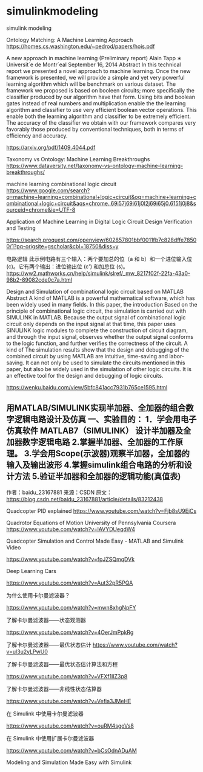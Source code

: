 # simulinkmodeling
simulink modeling


Ontology Matching: A Machine Learning
Approach
https://homes.cs.washington.edu/~pedrod/papers/hois.pdf

A new approach in machine learning
(Preliminary report)
Alain Tapp ∗
Universit´e de Montr´eal
September 16, 2014
Abstract
In this technical report we presented a novel approach to machine learning. Once
the new framework is presented, we will provide a simple and yet very powerful learning
algorithm which will be benchmark on various dataset.
The framework we proposed is based on booleen circuits; more specifically the classifier
produced by our algorithm have that form. Using bits and boolean gates instead of real
numbers and multiplication enable the the learning algorithm and classifier to use very
efficient boolean vector operations. This enable both the learning algorithm and classifier
to be extremely efficient. The accuracy of the classifier we obtain with our framework
compares very favorably those produced by conventional techniques, both in terms of
efficiency and accuracy.

https://arxiv.org/pdf/1409.4044.pdf


Taxonomy vs Ontology: Machine Learning Breakthroughs
https://www.dataversity.net/taxonomy-vs-ontology-machine-learning-breakthroughs/

machine learning combinational logic circuit
https://www.google.com/search?q=machine+learning+combinational+logic+circuit&oq=machine+learning+combinational+logic+circuit&aqs=chrome..69i57j69i61j0l2j69i65j0.6151j0j8&sourceid=chrome&ie=UTF-8

Application of Machine Learning in Digital Logic Circuit Design Verification and Testing

https://search.proquest.com/openview/602857801bbf0011fb7c828dffe78500/1?pq-origsite=gscholar&cbl=18750&diss=y


电路逻辑
此示例电路有三个输入：两个要加总的位（a 和 b）和一个进位输入位 (c)。它有两个输出：进位输出位 (c') 和加总位 (s)。
https://ww2.mathworks.cn/help/simulink/slref/_mw_8217f02f-22fa-43a0-98b2-89082cde0c7a.html

Design and Simulation of combinational logic circuit based on MATLAB
Abstract
A kind of
MATLAB is a powerful mathematical software, which has been widely used in many fields. In this paper, the introduction
Based on the principle of combinational logic circuit, the simulation is carried out with SIMULINK in MATLAB. Because the output signal of combinational logic circuit only depends on the input signal at that time, this paper uses SINULINK logic modules to complete the construction of circuit diagram, and through the input signal, observes whether the output signal conforms to the logic function, and further verifies the correctness of the circuit. A kind of
The simulation results show that the design and debugging of the combined circuit by using MATLAB are intuitive, time-saving and labor-saving. It can not only be used to simulate the circuits mentioned in this paper, but also be widely used in the simulation of other logic circuits. It is an effective tool for the design and debugging of logic circuits.

https://wenku.baidu.com/view/5bfc841acc7931b765ce1595.html


用MATLAB/SIMULINK实现半加器、全加器的组合数字逻辑电路设计及仿真
一、实验目的：
1．学会用电子仿真软件 MATLAB7（SIMULINK） 设计半加器及全加器数字逻辑电路
2.掌握半加器、全加器的工作原理。
3.学会用Scope(示波器)观察半加器，全加器的输入及输出波形
4.掌握simulink组合电路的分析和设计方法
5.验证半加器和全加器的逻辑功能(真值表)
--------------------- 
作者：baidu_23167881 
来源：CSDN 
原文：https://blog.csdn.net/baidu_23167881/article/details/83212438 


Quadcopter PID explained
https://www.youtube.com/watch?v=Fjb8sU9EjCs

Quadrotor Equations of Motion University of Pennsylvania Coursera
https://www.youtube.com/watch?v=lAVYDUeqdW4


Quadcopter Simulation and Control Made Easy - MATLAB and Simulink Video

https://www.youtube.com/watch?v=fpJZSQmqDVk

Deep Learning Cars

https://www.youtube.com/watch?v=Aut32pR5PQA

为什么使用卡尔曼滤波器？

https://www.youtube.com/watch?v=mwn8xhgNpFY

了解卡尔曼滤波器——状态观测器

https://www.youtube.com/watch?v=4OerJmPpkRg


了解卡尔曼滤波器——最优状态估计
https://www.youtube.com/watch?v=ul3u2yLPwU0


了解卡尔曼滤波器——最优状态估计算法和方程

https://www.youtube.com/watch?v=VFXf1lIZ3p8

了解卡尔曼滤波器——非线性状态估算器

https://www.youtube.com/watch?v=Vefia3JMeHE

在 Simulink 中使用卡尔曼滤波器

https://www.youtube.com/watch?v=ouRM4sgoVs8


在 Simulink 中使用扩展卡尔曼滤波器

https://www.youtube.com/watch?v=bCsOdnADuAM



Modeling and Simulation Made Easy with Simulink


